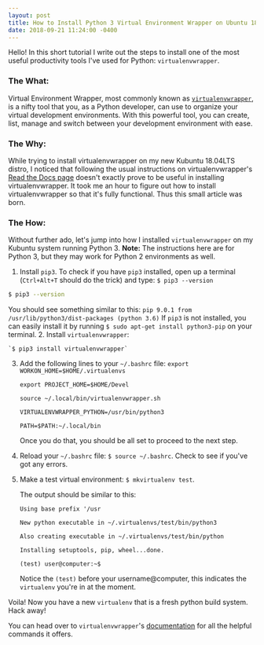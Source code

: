 ```yaml
---
layout: post
title: How to Install Python 3 Virtual Environment Wrapper on Ubuntu 18.04 LTS
date: 2018-09-21 11:24:00 -0400
---
```


Hello! In this short tutorial I write out the steps to install one of the most useful productivity tools I've used for Python: `virtualenvwrapper`.

### The What:
Virtual Environment Wrapper, most commonly known as [`virtualenvwrapper`](https://virtualenvwrapper.readthedocs.io/en/latest/), is a nifty tool that you, as a Python developer,
can use to organize your virtual development environments.
With this powerful tool, you can create, list, manage and switch
between your development environment with ease.

### The Why:
While trying to install virtualenvwrapper on my new Kubuntu
  18.04LTS distro, I noticed that following the usual
  instructions on virtualenvwrapper's [Read the Docs page](https://virtualenvwrapper.readthedocs.io/en/latest/install.html) doesn't exactly prove to be useful in installing
  virtualenvwrapper. It took me an hour to figure out how to
  install virtualenvwrapper so that it's fully functional. Thus
  this small article was born.

### The How:
Without further ado, let's jump into how I installed
`virtualenvwrapper` on my Kubuntu system running Python 3.
**Note:** The instructions here are for Python 3, but
they may work for Python 2 environments as well.

1. Install `pip3`. To check if you have `pip3` installed, open up a terminal (`Ctrl+Alt+T` should do the trick) and type: `$ pip3 --version`
  ```bash
  $ pip3 --version
  ```
  You should see something similar to this: `pip 9.0.1 from /usr/lib/python3/dist-packages (python 3.6)`
  If `pip3` is not installed, you can easily install it by running
  `$ sudo apt-get install python3-pip`
  on your terminal.
2. Install `virtualenvwrapper`:

    `$ pip3 install virtualenvwrapper`
3. Add the following lines to your `~/.bashrc` file:
    `export WORKON_HOME=$HOME/.virtualenvs`

    `export PROJECT_HOME=$HOME/Devel`

    `source ~/.local/bin/virtualenvwrapper.sh`

    `VIRTUALENVWRAPPER_PYTHON=/usr/bin/python3`

    `PATH=$PATH:~/.local/bin`

    Once you do that, you should be all set to proceed to the next step.
4. Reload your `~/.bashrc` file: `$ source ~/.bashrc`. Check to see if you've got any errors.
5. Make a test virtual environment: `$ mkvirtualenv test`.

    The output should be similar to this:

    `Using base prefix '/usr`

    `New python executable in ~/.virtualenvs/test/bin/python3`

    `Also creating executable in ~/.virtualenvs/test/bin/python`

    `Installing setuptools, pip, wheel...done.`

    `(test) user@computer:~$`

    Notice the `(test)` before your username@computer, this indicates the `virtualenv` you're in at the moment.

Voila! Now you have a new `virtualenv` that is a fresh python build system. Hack away!

You can head over to `virtualenvwrapper`'s [documentation](https://virtualenvwrapper.readthedocs.io/en/latest/install.html) for all the helpful commands it offers.
